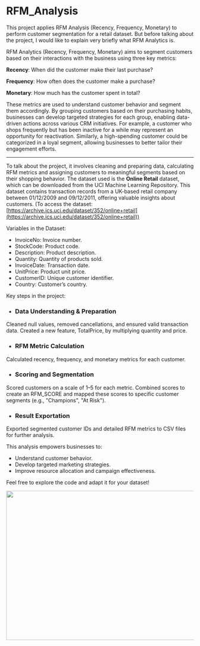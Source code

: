 # RFM_Analysis

This project applies RFM Analysis (Recency, Frequency, Monetary) to perform customer segmentation for a retail dataset. But before talking about the project, I would like to explain very briefly what RFM Analytics is.

RFM Analytics (Recency, Frequency, Monetary) aims to segment customers based on their interactions with the business using three key metrics:


**Recency**: When did the customer make their last purchase?


**Frequency**: How often does the customer make a purchase?


**Monetary**: How much has the customer spent in total?

These metrics are used to understand customer behavior and segment them accordingly. By grouping customers based on their purchasing habits, businesses can develop targeted strategies for each group, enabling data-driven actions across various CRM initiatives. For example, a customer who shops frequently but has been inactive for a while may represent an opportunity for reactivation. Similarly, a high-spending customer could be categorized in a loyal segment, allowing businesses to better tailor their engagement efforts.

---

To talk about the project, it involves cleaning and preparing data, calculating RFM metrics and assigning customers to meaningful segments based on their shopping behavior. The dataset used is the **Online Retail** dataset, which can be downloaded from the UCI Machine Learning Repository. This dataset contains transaction records from a UK-based retail company between 01/12/2009 and 09/12/2011, offering valuable insights about customers. 
(To access the dataset: [https://archive.ics.uci.edu/dataset/352/online+retail](https://archive.ics.uci.edu/dataset/352/online+retail))

Variables in the Dataset:
- InvoiceNo: Invoice number.
- StockCode: Product code.
- Description: Product description.
- Quantity: Quantity of products sold.
- InvoiceDate: Transaction date.
- UnitPrice: Product unit price.
- CustomerID: Unique customer identifier.
- Country: Customer’s country.

Key steps in the project:

* ### Data Understanding & Preparation
Cleaned null values, removed cancellations, and ensured valid transaction data.
Created a new feature, TotalPrice, by multiplying quantity and price.

* ### RFM Metric Calculation
Calculated recency, frequency, and monetary metrics for each customer.

* ### Scoring and Segmentation
Scored customers on a scale of 1–5 for each metric.
Combined scores to create an RFM_SCORE and mapped these scores to specific customer segments (e.g., "Champions", "At Risk").

* ### Result Exportation
Exported segmented customer IDs and detailed RFM metrics to CSV files for further analysis.

This analysis empowers businesses to:

* Understand customer behavior.
* Develop targeted marketing strategies.
* Improve resource allocation and campaign effectiveness.

Feel free to explore the code and adapt it for your dataset!

<img src="https://github.com/pelinsayar/images/blob/main/rfm.webp" width="700" height="400"/>   


